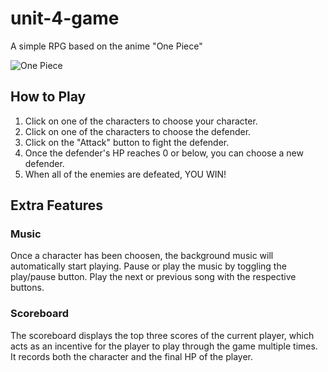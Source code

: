 # unit-4-game 
A simple RPG based on the anime "One Piece" 

![One Piece](https://github.com/joverlee521/unit-4-game/blob/master/assets/images/logo.png)

## How to Play
1. Click on one of the characters to choose your character.
1. Click on one of the characters to choose the defender.
1. Click on the "Attack" button to fight the defender.
1. Once the defender's HP reaches 0 or below, you can choose a new defender.
1. When all of the enemies are defeated, YOU WIN!

## Extra Features
### Music
Once a character has been choosen, the background music will automatically start playing. Pause or play the music by toggling the play/pause button. Play the next or previous song with the respective buttons.

### Scoreboard
The scoreboard displays the top three scores of the current player, which acts as an incentive for the player to play through the game multiple times. It records both the character and the final HP of the player. 
